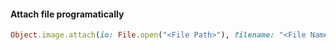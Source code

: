 #### Attach file programatically

```ruby
Object.image.attach(io: File.open("<File Path>"), filename: "<File Name>")
```
